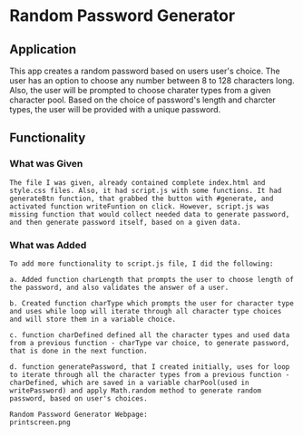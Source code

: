 # Random Password Generator

## Application
   This app creates a random password based on users user's choice. The user has an option to choose any number between 8 to 128 characters long. Also, the user will be prompted to choose charater types from a given character pool. Based on the choice of password's length and charcter types, the user will be provided with a unique password.

## Functionality

### What was Given
    The file I was given, already contained complete index.html and style.css files. Also, it had script.js with some functions. It had generateBtn function, that grabbed the button with #generate, and activated function writeFuntion on click. However, script.js was missing function that would collect needed data to generate password, and then generate password itself, based on a given data.

### What was Added
    To add more functionality to script.js file, I did the following:

    a. Added function charLength that prompts the user to choose length of the password, and also validates the answer of a user.

    b. Created function charType which prompts the user for character type and uses while loop will iterate through all character type choices and will store them in a variable choice.

    c. function charDefined defined all the character types and used data from a previous function - charType var choice, to generate password, that is done in the next function.

    d. function generatePassword, that I created initially, uses for loop to iterate through all the character types from a previous function - charDefined, which are saved in a variable charPool(used in writePassword) and apply Math.random method to generate random password, based on user's choices.
    
    Random Password Generator Webpage:
    printscreen.png
    

